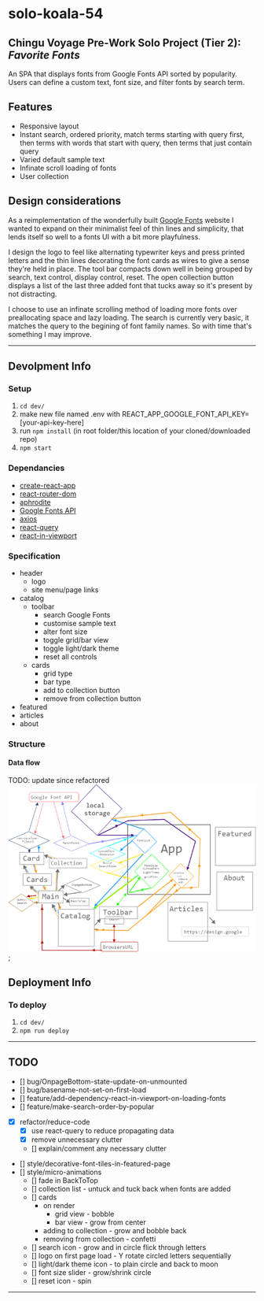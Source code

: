 # solo-koala-54

## Chingu Voyage Pre-Work Solo Project (Tier 2): *Favorite Fonts* ##
An SPA that displays fonts from Google Fonts API sorted by popularity. Users can define a custom text, font size, and filter fonts by search term.

## Features
- Responsive layout
- Instant search, ordered priority, match terms starting with query first, then terms with words that start with query, then terms that just contain query
- Varied default sample text
- Infinate scroll loading of fonts
- User collection 

## Design considerations
As a reimplementation of the wonderfully built [Google Fonts](https://fonts.google.com/) website I wanted to expand on their minimalist feel of thin lines and simplicity, that lends itself so well to a fonts UI with a bit more playfulness. 

I design the logo to feel like alternating typewriter keys and press printed letters and the thin lines decorating the font cards as wires to give a sense they're held in place. 
The tool bar compacts down well in being grouped by search, text control, display control, reset. 
The open collection button displays a list of the last three added font that tucks away so it's present by not distracting.

I choose to use an infinate scrolling method of loading more fonts over preallocating space and lazy loading. The search is currently very basic, it matches the query to the begining of font family names. So with time that's something I may improve. 

----
## Devolpment Info

### Setup 
1. `cd dev/`
2. make new file named .env with REACT_APP_GOOGLE_FONT_API_KEY=\[your-api-key-here\]
2. run `npm install` (in root folder/this location of your cloned/downloaded repo)
3. `npm start`

### Dependancies
- [create-react-app](https://reactjs.org/docs/create-a-new-react-app.html)
- [react-router-dom](https://www.npmjs.com/package/react-router-dom)
- [aphrodite](https://github.com/Khan/aphrodite)
- [Google Fonts API](https://developers.google.com/fonts/)
- [axios](https://www.npmjs.com/package/axios)
- [react-query](https://www.npmjs.com/package/react-query)
- [react-in-viewport](https://www.npmjs.com/package/react-in-viewport)
### Specification
- header
    - logo
    - site menu/page links
- catalog
    - toolbar
        - search Google Fonts
        - customise sample text
        - alter font size
        - toggle grid/bar view
        - toggle light/dark theme
        - reset all controls
    - cards
        - grid type
        - bar type
        - add to collection button
        - remove from collection button
- featured
- articles
- about
    
### Structure
#### Data flow
TODO: update since refactored
![Data flow Diagram](./assets/dataflow.png);

## Deployment Info
### To deploy 
1. `cd dev/`
2. `npm run deploy`

---- 
## TODO
- [] bug/OnpageBottom-state-update-on-unmounted
- [] bug/basename-not-set-on-first-load
- [] feature/add-dependency-react-in-viewport-on-loading-fonts
- [] feature/make-search-order-by-popular
- [x] refactor/reduce-code
    - [x] use react-query to reduce propagating data
    - [x] remove unnecessary clutter 
    - [] explain/comment any necessary clutter 
- [] style/decorative-font-tiles-in-featured-page
- [] style/micro-animations
    - [] fade in BackToTop
    - [] collection list - untuck and tuck back when fonts are added
    - [] cards 
        - on render 
           - grid view - bobble
           - bar view - grow from center
        - adding to collection - grow and bobble back
        - removing from collection - confetti 
    - [] search icon - grow and in circle flick through letters
    - [] logo on first page load - Y rotate circled letters sequentially
    - [] light/dark theme icon - to plain circle and back to moon
    - [] font size slider - grow/shrink circle
    - [] reset icon - spin 
----
